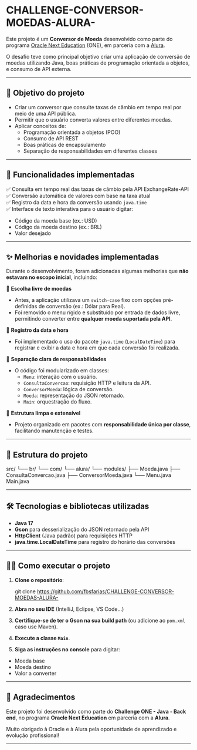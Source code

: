 # CHALLENGE-CONVERSOR-MOEDAS-ALURA-


Este projeto é um **Conversor de Moeda** desenvolvido como parte do programa [Oracle Next Education](https://www.oracle.com/br/education/oracle-next-education/) (ONE), em parceria com a [Alura](https://www.alura.com.br/).

O desafio teve como principal objetivo criar uma aplicação de conversão de moedas utilizando Java, boas práticas de programação orientada a objetos, e consumo de API externa.

---

## 🎯 Objetivo do projeto

- Criar um conversor que consulte taxas de câmbio em tempo real por meio de uma API pública.
- Permitir que o usuário converta valores entre diferentes moedas.
- Aplicar conceitos de:
    - Programação orientada a objetos (POO)
    - Consumo de API REST
    - Boas práticas de encapsulamento
    - Separação de responsabilidades em diferentes classes

---

## 🚀 Funcionalidades implementadas

✅ Consulta em tempo real das taxas de câmbio pela API ExchangeRate-API  
✅ Conversão automática de valores com base na taxa atual  
✅ Registro da data e hora da conversão usando `java.time`  
✅ Interface de texto interativa para o usuário digitar:
- Código da moeda base (ex.: USD)
- Código da moeda destino (ex.: BRL)
- Valor desejado

---

## ✨ Melhorias e novidades implementadas

Durante o desenvolvimento, foram adicionadas algumas melhorias que **não estavam no escopo inicial**, incluindo:

🌟 **Escolha livre de moedas**
- Antes, a aplicação utilizava um `switch-case` fixo com opções pré-definidas de conversão (ex.: Dólar para Real).
- Foi removido o menu rígido e substituído por entrada de dados livre, permitindo converter entre **qualquer moeda suportada pela API**.

🌟 **Registro da data e hora**
- Foi implementado o uso do pacote `java.time` (`LocalDateTime`) para registrar e exibir a data e hora em que cada conversão foi realizada.

🌟 **Separação clara de responsabilidades**
- O código foi modularizado em classes:
    - `Menu`: interação com o usuário.
    - `ConsultaConvercao`: requisição HTTP e leitura da API.
    - `ConversorMoeda`: lógica de conversão.
    - `Moeda`: representação do JSON retornado.
    - `Main`: orquestração do fluxo.

🌟 **Estrutura limpa e extensível**
- Projeto organizado em pacotes com **responsabilidade única por classe**, facilitando manutenção e testes.

---

## 📂 Estrutura do projeto

src/
└── br/
    └── com/
        └── alura/
            └── modules/
                ├── Moeda.java
                ├── ConsultaConvercao.java
                ├── ConversorMoeda.java
                └── Menu.java
Main.java


---

## 🛠️ Tecnologias e bibliotecas utilizadas

- **Java 17**
- **Gson** para desserialização do JSON retornado pela API
- **HttpClient** (Java padrão) para requisições HTTP
- **java.time.LocalDateTime** para registro do horário das conversões

---

## 👨‍💻 Como executar o projeto

1. **Clone o repositório**:

    git clone <https://github.com/fbsfarias/CHALLENGE-CONVERSOR-MOEDAS-ALURA->


2. **Abra no seu IDE** (IntelliJ, Eclipse, VS Code...)

3. **Certifique-se de ter o Gson na sua build path** (ou adicione ao `pom.xml` caso use Maven).

4. **Execute a classe `Main`**.

5. **Siga as instruções no console** para digitar:
- Moeda base
- Moeda destino
- Valor a converter

---

## 🙏 Agradecimentos

Este projeto foi desenvolvido como parte do **Challenge ONE - Java - Back end**, no programa **Oracle Next Education** em parceria com a **Alura**.

Muito obrigado à Oracle e à Alura pela oportunidade de aprendizado e evolução profissional!

---



